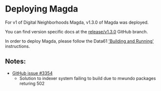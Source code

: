 # Deploying Magda

For v1 of Digital Neighborhoods Magda, v1.3.0 of Magda was deployed.

You can find version specific docs at the [release/v1.3.0](https://github.com/magda-io/magda/tree/release/v1.3.0) GitHub branch.


In order to deploy Magda, please follow the Data61 ['Building and Running'](https://github.com/magda-io/magda/blob/release/v1.3.0/docs/docs/building-and-running.md) instructions.

## Notes:
- [GitHub issue #3354](https://github.com/magda-io/magda/issues/3354)
  - Solution to indexer system failing to build due to mwundo packages returing 502